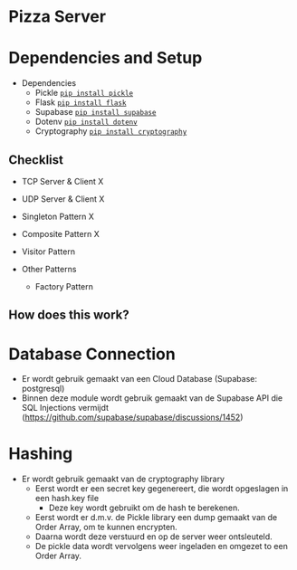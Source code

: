 # Pizza Server

# Dependencies and Setup

* Dependencies
    * Pickle [`pip install pickle`](https://pypi.python.org/pypi/pickle)
    * Flask [`pip install flask`](https://pypi.python.org/pypi/Flask)
    * Supabase [`pip install supabase`](https://pypi.python.org/pypi/supabase)
    * Dotenv [`pip install dotenv`](https://pypi.python.org/pypi/Dotenv)
    * Cryptography [`pip install cryptography`](https://pypi.python.org/pypi/cryptography)
## Checklist

* TCP Server & Client X 
* UDP Server & Client X

* Singleton Pattern X
* Composite Pattern X
* Visitor Pattern

* Other Patterns
    * Factory Pattern

## How does this work?

# Database Connection
* Er wordt gebruik gemaakt van een Cloud Database (Supabase: postgresql)
* Binnen deze module wordt gebruik gemaakt van de Supabase API die SQL Injections vermijdt (https://github.com/supabase/supabase/discussions/1452)

# Hashing
* Er wordt gebruik gemaakt van de cryptography library
    * Eerst wordt er een secret key gegenereert, die wordt opgeslagen in een hash.key file
         * Deze key wordt gebruikt om de hash te berekenen.
    * Eerst wordt er d.m.v. de Pickle library een dump gemaakt van de Order Array, om te kunnen encrypten.
    * Daarna wordt deze verstuurd en op de server weer ontsleuteld.
    * De pickle data wordt vervolgens weer ingeladen en omgezet to een Order Array.


